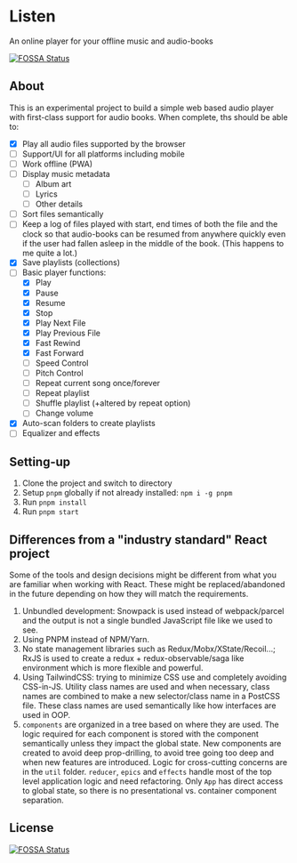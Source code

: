 # Listen

An online player for your offline music and audio-books

[![FOSSA Status](https://app.fossa.com/api/projects/git%2Bgithub.com%2Fumstek%2Flisten.svg?type=shield)](https://app.fossa.com/projects/git%2Bgithub.com%2Fumstek%2Flisten?ref=badge_shield)

## About

This is an experimental project to build a simple web based audio player with first-class support for audio books.
When complete, ths should be able to:

- [x] Play all audio files supported by the browser
- [ ] Support/UI for all platforms including mobile
- [ ] Work offline (PWA)
- [ ] Display music metadata
  - [ ] Album art
  - [ ] Lyrics
  - [ ] Other details
- [ ] Sort files semantically
- [ ] Keep a log of files played with start, end times of both the file and the clock so that audio-books can be resumed from anywhere quickly even if the user had fallen asleep in the middle of the book. (This happens to me quite a lot.)
- [x] Save playlists (collections)
- [ ] Basic player functions:
  - [x] Play
  - [x] Pause
  - [x] Resume
  - [x] Stop
  - [x] Play Next File
  - [x] Play Previous File
  - [x] Fast Rewind
  - [x] Fast Forward
  - [ ] Speed Control
  - [ ] Pitch Control
  - [ ] Repeat current song once/forever
  - [ ] Repeat playlist
  - [ ] Shuffle playlist (+altered by repeat option)
  - [ ] Change volume
- [x] Auto-scan folders to create playlists
- [ ] Equalizer and effects

## Setting-up

1. Clone the project and switch to directory
2. Setup `pnpm` globally if not already installed: `npm i -g pnpm`
3. Run `pnpm install`
4. Run `pnpm start`

## Differences from a "industry standard" React project

Some of the tools and design decisions might be different from what you are familiar when working with React. These might be replaced/abandoned in the future depending on how they will match the requirements.

1. Unbundled development: Snowpack is used instead of webpack/parcel and the output is not a single bundled JavaScript file like we used to see.
2. Using PNPM instead of NPM/Yarn.
3. No state management libraries such as Redux/Mobx/XState/Recoil...; RxJS is used to create a redux + redux-observable/saga like environment which is more flexible and powerful.
4. Using TailwindCSS: trying to minimize CSS use and completely avoiding CSS-in-JS. Utility class names are used and when necessary, class names are combined to make a new selector/class name in a PostCSS file. These class names are used semantically like how interfaces are used in OOP.
5. `components` are organized in a tree based on where they are used. The logic required for each component is stored with the component semantically unless they impact the global state. New components are created to avoid deep prop-drilling, to avoid tree going too deep and when new features are introduced. Logic for cross-cutting concerns are in the `util` folder. `reducer`, `epics` and `effects` handle most of the top level application logic and need refactoring. Only `App` has direct access to global state, so there is no presentational vs. container component separation.

## License

[![FOSSA Status](https://app.fossa.com/api/projects/git%2Bgithub.com%2Fumstek%2Flisten.svg?type=large)](https://app.fossa.com/projects/git%2Bgithub.com%2Fumstek%2Flisten?ref=badge_large)
